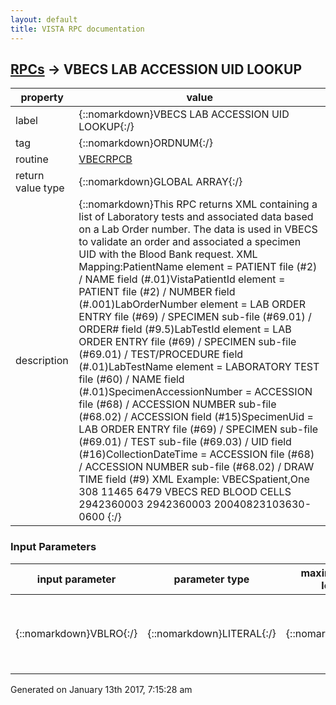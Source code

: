 ```yaml
---
layout: default
title: VISTA RPC documentation
---
```




## [RPCs](TableOfContent.md) &#8594; VBECS LAB ACCESSION UID LOOKUP 

 property | value 
--- | --- 
 label | {::nomarkdown}VBECS LAB ACCESSION UID LOOKUP{:/}
 tag | {::nomarkdown}ORDNUM{:/}
 routine | [VBECRPCB](http://code.osehra.org/dox/Routine_VBECRPCB_source.html)
 return value type | {::nomarkdown}GLOBAL ARRAY{:/}
 description | {::nomarkdown}This RPC returns XML containing a list of Laboratory tests and associated data based on a Lab Order number. The data is used in VBECS to validate an order and associated a specimen UID with the Blood Bank request. XML Mapping:PatientName element =     PATIENT file (#2) / NAME field (#.01)VistaPatientId element =  PATIENT file (#2) / NUMBER field (#.001)LabOrderNumber element =  LAB ORDER ENTRY file (#69) / SPECIMEN sub-file                           (#69.01) / ORDER# field (#9.5)LabTestId element =       LAB ORDER ENTRY file (#69) / SPECIMEN sub-file                           (#69.01) / TEST/PROCEDURE field (#.01)LabTestName element =     LABORATORY TEST file (#60) / NAME field (#.01)SpecimenAccessionNumber = ACCESSION file (#68) / ACCESSION NUMBER                           sub-file (#68.02) / ACCESSION field (#15)SpecimenUid =             LAB ORDER ENTRY file (#69) / SPECIMEN sub-file                           (#69.01) / TEST sub-file (#69.03) / UID field                          (#16)CollectionDateTime =      ACCESSION file (#68) / ACCESSION NUMBER                           sub-file (#68.02) / DRAW TIME field (#9) XML Example:<UIDLookup>    <LabTests>        <LabTest>            <PatientName>VBECSpatient,One</PatientName>            <VistaPatientId>308</VistaPatientId>            <LabOrderNumber>11465</LabOrderNumber>            <LabTestID>6479</LabTestID>            <LabTestName>VBECS RED BLOOD CELLS</LabTestName>            <SpecimenAccessionNumber>2942360003</SpecimenAccessionNumber>            <SpecimenUID>2942360003</SpecimenUID>            <CollectionDateTime>20040823103630-0600</CollectionDateTime>        </LabTest>    </LabTests></UIDLookup>{:/}

### Input Parameters

| input parameter | parameter type | maximum data length | required | description | 
| --- | --- | --- | --- | --- | 
| {::nomarkdown}VBLRO{:/} | {::nomarkdown}LITERAL{:/} | {::nomarkdown}20{:/} | {::nomarkdown}true{:/} | {::nomarkdown}Input VBLRO = The Lab Order number received in Blood Bank with an orderfrom CPRS. {:/} | 




 Generated on January 13th 2017, 7:15:28 am